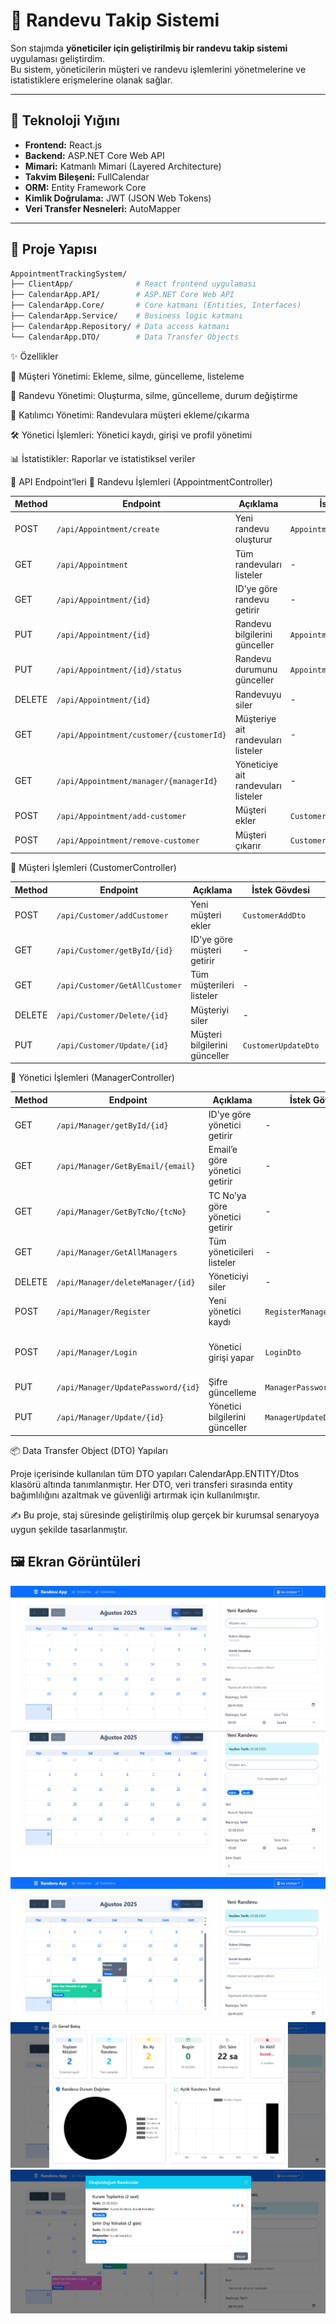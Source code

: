 # 📅 Randevu Takip Sistemi

Son stajımda **yöneticiler için geliştirilmiş bir randevu takip sistemi** uygulaması geliştirdim.  
Bu sistem, yöneticilerin müşteri ve randevu işlemlerini yönetmelerine ve istatistiklere erişmelerine olanak sağlar.

---

## 🚀 Teknoloji Yığını
- **Frontend:** React.js  
- **Backend:** ASP.NET Core Web API  
- **Mimari:** Katmanlı Mimari (Layered Architecture)  
- **Takvim Bileşeni:** FullCalendar  
- **ORM:** Entity Framework Core  
- **Kimlik Doğrulama:** JWT (JSON Web Tokens)  
- **Veri Transfer Nesneleri:** AutoMapper  

---

## 📂 Proje Yapısı

```bash
AppointmentTrackingSystem/
├── ClientApp/              # React frontend uygulaması
├── CalendarApp.API/        # ASP.NET Core Web API
├── CalendarApp.Core/       # Core katmanı (Entities, Interfaces)
├── CalendarApp.Service/    # Business logic katmanı
├── CalendarApp.Repository/ # Data access katmanı
└── CalendarApp.DTO/        # Data Transfer Objects
```
✨ Özellikler

👤 Müşteri Yönetimi: Ekleme, silme, güncelleme, listeleme

📅 Randevu Yönetimi: Oluşturma, silme, güncelleme, durum değiştirme

👥 Katılımcı Yönetimi: Randevulara müşteri ekleme/çıkarma

🛠 Yönetici İşlemleri: Yönetici kaydı, girişi ve profil yönetimi

📊 İstatistikler: Raporlar ve istatistiksel veriler

📌 API Endpoint’leri
🔹 Randevu İşlemleri (AppointmentController)

| Method | Endpoint                                 | Açıklama                            | İstek Gövdesi                | Yanıt         |
| ------ | ---------------------------------------- | ----------------------------------- | ---------------------------- | ------------- |
| POST   | `/api/Appointment/create`                | Yeni randevu oluşturur              | `AppointmentCreateDto`       | `201 Created` |
| GET    | `/api/Appointment`                       | Tüm randevuları listeler            | -                            | `200 OK`      |
| GET    | `/api/Appointment/{id}`                  | ID'ye göre randevu getirir          | -                            | `200 OK`      |
| PUT    | `/api/Appointment/{id}`                  | Randevu bilgilerini günceller       | `AppointmentUpdateDto`       | `200 OK`      |
| PUT    | `/api/Appointment/{id}/status`           | Randevu durumunu günceller          | `AppointmentStatusUpdateDto` | `200 OK`      |
| DELETE | `/api/Appointment/{id}`                  | Randevuyu siler                     | -                            | `200 OK`      |
| GET    | `/api/Appointment/customer/{customerId}` | Müşteriye ait randevuları listeler  | -                            | `200 OK`      |
| GET    | `/api/Appointment/manager/{managerId}`   | Yöneticiye ait randevuları listeler | -                            | `200 OK`      |
| POST   | `/api/Appointment/add-customer`          | Müşteri ekler                       | `CustomerAppointmentDto`     | `200 OK`      |
| POST   | `/api/Appointment/remove-customer`       | Müşteri çıkarır                     | `CustomerAppointmentDto`     | `200 OK`      |

🔹 Müşteri İşlemleri (CustomerController)

| Method | Endpoint                       | Açıklama                      | İstek Gövdesi       | Yanıt    |
| ------ | ------------------------------ | ----------------------------- | ------------------- | -------- |
| POST   | `/api/Customer/addCustomer`    | Yeni müşteri ekler            | `CustomerAddDto`    | `200 OK` |
| GET    | `/api/Customer/getById/{id}`   | ID'ye göre müşteri getirir    | -                   | `200 OK` |
| GET    | `/api/Customer/GetAllCustomer` | Tüm müşterileri listeler      | -                   | `200 OK` |
| DELETE | `/api/Customer/Delete/{id}`    | Müşteriyi siler               | -                   | `200 OK` |
| PUT    | `/api/Customer/Update/{id}`    | Müşteri bilgilerini günceller | `CustomerUpdateDto` | `200 OK` |

🔹 Yönetici İşlemleri (ManagerController)

| Method | Endpoint                           | Açıklama                       | İstek Gövdesi              | Yanıt                |
| ------ | ---------------------------------- | ------------------------------ | -------------------------- | -------------------- |
| GET    | `/api/Manager/getById/{id}`        | ID'ye göre yönetici getirir    | -                          | `200 OK`             |
| GET    | `/api/Manager/GetByEmail/{email}`  | Email’e göre yönetici getirir  | -                          | `200 OK`             |
| GET    | `/api/Manager/GetByTcNo/{tcNo}`    | TC No’ya göre yönetici getirir | -                          | `200 OK`             |
| GET    | `/api/Manager/GetAllManagers`      | Tüm yöneticileri listeler      | -                          | `200 OK`             |
| DELETE | `/api/Manager/deleteManager/{id}`  | Yöneticiyi siler               | -                          | `200 OK`             |
| POST   | `/api/Manager/Register`            | Yeni yönetici kaydı            | `RegisterManagerDto`       | `200 OK`             |
| POST   | `/api/Manager/Login`               | Yönetici girişi yapar          | `LoginDto`                 | `200 OK` + JWT Token |
| PUT    | `/api/Manager/UpdatePassword/{id}` | Şifre güncelleme               | `ManagerPasswordUpdateDto` | `200 OK`             |
| PUT    | `/api/Manager/Update/{id}`         | Yönetici bilgilerini günceller | `ManagerUpdateDto`         | `200 OK`             |

📦 Data Transfer Object (DTO) Yapıları

Proje içerisinde kullanılan tüm DTO yapıları CalendarApp.ENTITY/Dtos klasörü altında tanımlanmıştır.
Her DTO, veri transferi sırasında entity bağımlılığını azaltmak ve güvenliği artırmak için kullanılmıştır.

✍️ Bu proje, staj süresinde geliştirilmiş olup gerçek bir kurumsal senaryoya uygun şekilde tasarlanmıştır.

## 🖼️ Ekran Görüntüleri

![Ekran Görüntüsü 1](SS/1.png)
![Ekran Görüntüsü 2](SS/2.png)
![Ekran Görüntüsü 3](SS/3.png)
![Ekran Görüntüsü 4](SS/4.png)
![Ekran Görüntüsü 5](SS/5.png)



